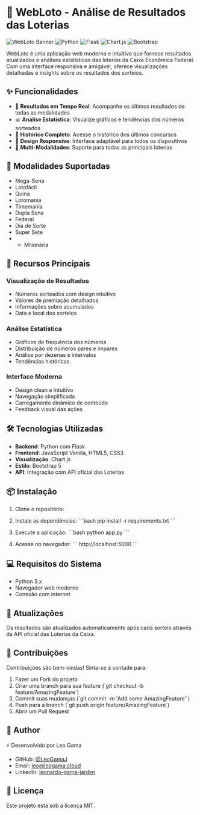 # 🎲 WebLoto - Análise de Resultados das Loterias

![WebLoto Banner](https://img.shields.io/badge/WebLoto-2.0-blue)
![Python](https://img.shields.io/badge/Python-3.x-green)
![Flask](https://img.shields.io/badge/Flask-Latest-lightgrey)
![Chart.js](https://img.shields.io/badge/Chart.js-4.4.0-orange)
![Bootstrap](https://img.shields.io/badge/Bootstrap-5.3-purple)

WebLoto é uma aplicação web moderna e intuitiva que fornece resultados atualizados e análises estatísticas das loterias da Caixa Econômica Federal. Com uma interface responsiva e amigável, oferece visualizações detalhadas e insights sobre os resultados dos sorteios.

## ✨ Funcionalidades

- 🔄 **Resultados em Tempo Real**: Acompanhe os últimos resultados de todas as modalidades
- 📊 **Análise Estatística**: Visualize gráficos e tendências dos números sorteados
- 📜 **Histórico Completo**: Acesse o histórico dos últimos concursos
- 📱 **Design Responsivo**: Interface adaptável para todos os dispositivos
- 🎯 **Multi-Modalidades**: Suporte para todas as principais loterias

## 🎲 Modalidades Suportadas

- Mega-Sena
- Lotofácil
- Quina
- Lotomania
- Timemania
- Dupla Sena
- Federal
- Dia de Sorte
- Super Sete
- + Milionária

## 🚀 Recursos Principais

### Visualização de Resultados
- Números sorteados com design intuitivo
- Valores de premiação detalhados
- Informações sobre acumulados
- Data e local dos sorteios

### Análise Estatística
- Gráficos de frequência dos números
- Distribuição de números pares e ímpares
- Análise por dezenas e intervalos
- Tendências históricas

### Interface Moderna
- Design clean e intuitivo
- Navegação simplificada
- Carregamento dinâmico de conteúdo
- Feedback visual das ações

## 🛠️ Tecnologias Utilizadas

- **Backend**: Python com Flask
- **Frontend**: JavaScript Vanilla, HTML5, CSS3
- **Visualização**: Chart.js
- **Estilo**: Bootstrap 5
- **API**: Integração com API oficial das Loterias

## 📦 Instalação

1. Clone o repositório:

2. Instale as dependências:
\`\`\`bash
pip install -r requirements.txt
\`\`\`

3. Execute a aplicação:
\`\`\`bash
python app.py
\`\`\`

4. Acesse no navegador:
\`\`\`
http://localhost:5000
\`\`\`

## 💻 Requisitos do Sistema

- Python 3.x
- Navegador web moderno
- Conexão com internet

## 🔄 Atualizações

Os resultados são atualizados automaticamente após cada sorteio através da API oficial das Loterias da Caixa.

## 🤝 Contribuições

Contribuições são bem-vindas! Sinta-se à vontade para:

1. Fazer um Fork do projeto
2. Criar uma branch para sua feature (\`git checkout -b feature/AmazingFeature\`)
3. Commit suas mudanças (\`git commit -m 'Add some AmazingFeature'\`)
4. Push para a branch (\`git push origin feature/AmazingFeature\`)
5. Abrir um Pull Request

## 👤 Author

⚡ Desenvolvido por Leo Gama
- GitHub: [@LeoGamaJ](https://github.com/LeoGamaJ)
- Email: leo@leogama.cloud 
- LinkedIn: [leonardo-gama-jardim](https://www.linkedin.com/in/leonardo-gama-jardim/)

## 📝 Licença

Este projeto está sob a licença MIT.
